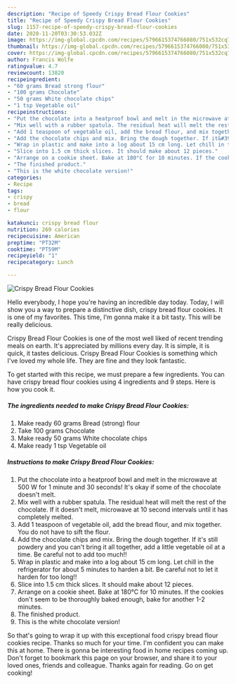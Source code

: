 ```yaml
---
description: "Recipe of Speedy Crispy Bread Flour Cookies"
title: "Recipe of Speedy Crispy Bread Flour Cookies"
slug: 1157-recipe-of-speedy-crispy-bread-flour-cookies
date: 2020-11-20T03:30:53.032Z
image: https://img-global.cpcdn.com/recipes/5796615374766080/751x532cq70/crispy-bread-flour-cookies-recipe-main-photo.jpg
thumbnail: https://img-global.cpcdn.com/recipes/5796615374766080/751x532cq70/crispy-bread-flour-cookies-recipe-main-photo.jpg
cover: https://img-global.cpcdn.com/recipes/5796615374766080/751x532cq70/crispy-bread-flour-cookies-recipe-main-photo.jpg
author: Francis Wolfe
ratingvalue: 4.7
reviewcount: 13820
recipeingredient:
- "60 grams Bread strong flour"
- "100 grams Chocolate"
- "50 grams White chocolate chips"
- "1 tsp Vegetable oil"
recipeinstructions:
- "Put the chocolate into a heatproof bowl and melt in the microwave at 500 W for 1 minute and 30 seconds! It&#39;s okay if some of the chocolate doesn&#39;t melt."
- "Mix well with a rubber spatula. The residual heat will melt the rest of the chocolate. If it doesn&#39;t melt, microwave at 10 second intervals until it has completely melted."
- "Add 1 teaspoon of vegetable oil, add the bread flour, and mix together. You do not have to sift the flour."
- "Add the chocolate chips and mix. Bring the dough together. If it&#39;s still powdery and you can&#39;t bring it all together, add a little vegetable oil at a time. Be careful not to add too much!!"
- "Wrap in plastic and make into a log about 15 cm long. Let chill in the refrigerator for about 5 minutes to harden a bit. Be careful not to let it harden for too long!!"
- "Slice into 1.5 cm thick slices. It should make about 12 pieces."
- "Arrange on a cookie sheet. Bake at 180°C for 10 minutes. If the cookies don&#39;t seem to be thoroughly baked enough, bake for another 1-2 minutes."
- "The finished product."
- "This is the white chocolate version!"
categories:
- Recipe
tags:
- crispy
- bread
- flour

katakunci: crispy bread flour 
nutrition: 269 calories
recipecuisine: American
preptime: "PT32M"
cooktime: "PT59M"
recipeyield: "1"
recipecategory: Lunch

---
```



![Crispy Bread Flour Cookies](https://img-global.cpcdn.com/recipes/5796615374766080/751x532cq70/crispy-bread-flour-cookies-recipe-main-photo.jpg)

Hello everybody, I hope you're having an incredible day today. Today, I will show you a way to prepare a distinctive dish, crispy bread flour cookies. It is one of my favorites. This time, I'm gonna make it a bit tasty. This will be really delicious.

Crispy Bread Flour Cookies is one of the most well liked of recent trending meals on earth. It's appreciated by millions every day. It is simple, it is quick, it tastes delicious. Crispy Bread Flour Cookies is something which I've loved my whole life. They are fine and they look fantastic.




To get started with this recipe, we must prepare a few ingredients. You can have crispy bread flour cookies using 4 ingredients and 9 steps. Here is how you cook it.

<!--inarticleads1-->

##### The ingredients needed to make Crispy Bread Flour Cookies:

1. Make ready 60 grams Bread (strong) flour
1. Take 100 grams Chocolate
1. Make ready 50 grams White chocolate chips
1. Make ready 1 tsp Vegetable oil




<!--inarticleads2-->

##### Instructions to make Crispy Bread Flour Cookies:

1. Put the chocolate into a heatproof bowl and melt in the microwave at 500 W for 1 minute and 30 seconds! It&#39;s okay if some of the chocolate doesn&#39;t melt.
1. Mix well with a rubber spatula. The residual heat will melt the rest of the chocolate. If it doesn&#39;t melt, microwave at 10 second intervals until it has completely melted.
1. Add 1 teaspoon of vegetable oil, add the bread flour, and mix together. You do not have to sift the flour.
1. Add the chocolate chips and mix. Bring the dough together. If it&#39;s still powdery and you can&#39;t bring it all together, add a little vegetable oil at a time. Be careful not to add too much!!
1. Wrap in plastic and make into a log about 15 cm long. Let chill in the refrigerator for about 5 minutes to harden a bit. Be careful not to let it harden for too long!!
1. Slice into 1.5 cm thick slices. It should make about 12 pieces.
1. Arrange on a cookie sheet. Bake at 180°C for 10 minutes. If the cookies don&#39;t seem to be thoroughly baked enough, bake for another 1-2 minutes.
1. The finished product.
1. This is the white chocolate version!




So that's going to wrap it up with this exceptional food crispy bread flour cookies recipe. Thanks so much for your time. I'm confident you can make this at home. There is gonna be interesting food in home recipes coming up. Don't forget to bookmark this page on your browser, and share it to your loved ones, friends and colleague. Thanks again for reading. Go on get cooking!
